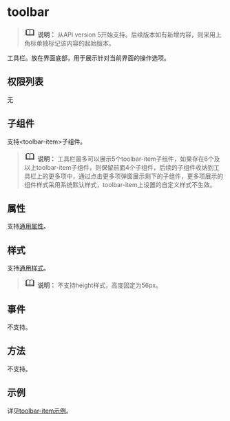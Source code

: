 # toolbar

> ![icon-note.gif](public_sys-resources/icon-note.gif) **说明：**
> 从API version 5开始支持。后续版本如有新增内容，则采用上角标单独标记该内容的起始版本。

工具栏。放在界面底部，用于展示针对当前界面的操作选项。


## 权限列表

无


## 子组件

支持&lt;toolbar-item&gt;子组件。

> ![icon-note.gif](public_sys-resources/icon-note.gif) **说明：**
> 工具栏最多可以展示5个toolbar-item子组件，如果存在6个及以上toolbar-item子组件，则保留前面4个子组件，后续的子组件收纳到工具栏上的更多项中，通过点击更多项弹窗展示剩下的子组件，更多项展示的组件样式采用系统默认样式，toolbar-item上设置的自定义样式不生效。


## 属性

支持[通用属性](../arkui-js/js-components-common-attributes.md)。


## 样式

支持[通用样式](../arkui-js/js-components-common-styles.md)。

> ![icon-note.gif](public_sys-resources/icon-note.gif) **说明：**
> 不支持height样式，高度固定为56px。


## 事件

不支持。


## 方法

不支持。


## 示例

详见[toolbar-item示例](../arkui-js/js-components-basic-toolbar-item.md)。
